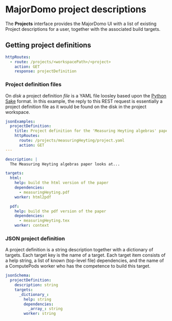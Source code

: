 # MajorDomo project descriptions

<!-- toc -->

The **Projects** interface provides the MajorDomo UI with a list of 
existing Project descriptions for a user, together with the associated 
build targets. 

## Getting project definitions

```yaml
httpRoutes:
  - route: /projects/<workspacePath>/<project>
    action: GET
    response: projectDefinition
```

### Project definition files

On *disk* a project definition *file* is a YAML file loosley based upon 
the [Python Sake](http://tonyfischetti.github.io/sake/) format. In this 
example, the reply to this REST request is essentially a project 
definition file as it would be found on the disk in the project workspace. 

```yaml
jsonExamples:
  projectDefinition:
    title: Project definition for the 'Measuring Heyting algebras' paper
    httpRoutes:
      route: /projects/measuringHeyting/project.yaml
      action: GET
---

description: |
  The Measuring Heyting algebras paper looks at...

targets:
  html:
    help: build the html version of the paper
    dependencies:
      - measuringHeyting.pdf
    worker: html2pdf

  pdf:
    help: build the pdf version of the paper
    dependencies:
      - measuringHeyting.tex
    worker: context
```

### JSON project definition

A project definition is a string description together with a dictionary of 
targets. Each target key is the name of a target. Each target item 
consists of a help string, a list of known (top-level file) dependencies, 
and the name of a ComputePods worker who has the competence to build this 
target. 

```yaml
jsonSchema:
  projectDefinition:
    description: string
    targets:
      _dictionary_:
        help: string
        dependencies:
          _array_: string
        worker: string
```
